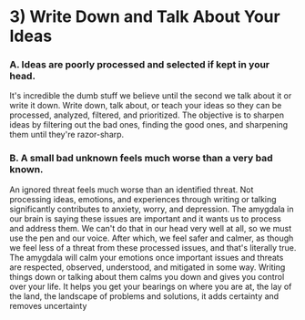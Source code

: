 # 3) Write Down and Talk About Your Ideas

### A. Ideas are poorly processed and selected if kept in your head.
It's incredible the dumb stuff we believe until the second we talk about it or write it down. Write down, talk about, or teach your ideas so they can be processed, analyzed, filtered, and prioritized. The objective is to sharpen ideas by filtering out the bad ones, finding the good ones, and sharpening them until they're razor-sharp. 

### B. A small bad unknown feels much worse than a very bad known. 
An ignored threat feels much worse than an identified threat. Not processing ideas, emotions, and experiences through writing or talking significantly contributes to anxiety, worry, and depression. The amygdala in our brain is saying these issues are important and it wants us to process and address them. We can't do that in our head very well at all, so we must use the pen and our voice. After which, we feel safer and calmer, as though we feel less of a threat from these processed issues, and that's literally true. The amygdala will calm your emotions once important issues and threats are respected, observed, understood, and mitigated in some way. Writing things down or talking about them calms you down and gives you control over your life. It helps you get your bearings on where you are at, the lay of the land, the landscape of problems and solutions, it adds certainty and removes uncertainty
